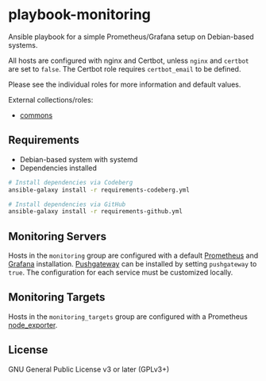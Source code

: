 # playbook-monitoring

Ansible playbook for a simple Prometheus/Grafana setup on Debian-based systems.

All hosts are configured with nginx and Certbot, unless `nginx` and `certbot`
are set to `false`. The Certbot role requires `certbot_email` to be defined.

Please see the individual roles for more information and default values.

External collections/roles:

- [commons](https://codeberg.org/alxndr42/ansible-commons)

## Requirements

- Debian-based system with systemd
- Dependencies installed

```bash
# Install dependencies via Codeberg
ansible-galaxy install -r requirements-codeberg.yml

# Install dependencies via GitHub
ansible-galaxy install -r requirements-github.yml
```

## Monitoring Servers

Hosts in the `monitoring` group are configured with a default [Prometheus][]
and [Grafana][] installation. [Pushgateway][] can be installed by setting
`pushgateway` to `true`. The configuration for each service must be customized
locally.

[grafana]: https://grafana.com/
[prometheus]: https://prometheus.io/
[pushgateway]: https://github.com/prometheus/pushgateway

## Monitoring Targets

Hosts in the `monitoring_targets` group are configured with a Prometheus
[node_exporter][].

[node_exporter]: https://github.com/prometheus/node_exporter

## License

GNU General Public License v3 or later (GPLv3+)
